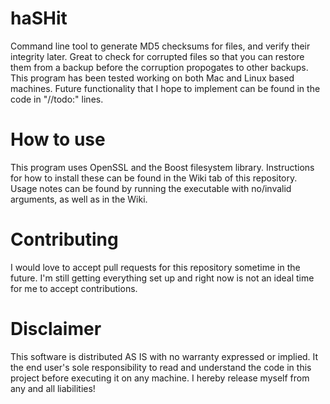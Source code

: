 # haSHit
Command line tool to generate MD5 checksums for files, and verify their integrity later.  Great to check for corrupted files so that you can restore them from a backup before the corruption propogates to other backups.  This program has been tested working on both Mac and Linux based machines. Future functionality that I hope to implement can be found in the code in "//todo:" lines.

# How to use
This program uses OpenSSL and the Boost filesystem library.  Instructions for how to install these can be found in the Wiki tab of this repository.  Usage notes can be found by running the executable with no/invalid arguments, as well as in the Wiki.

# Contributing
I would love to accept pull requests for this repository sometime in the future.  I'm still getting everything set up and right now is not an ideal time for me to accept contributions.

# Disclaimer
This software is distributed AS IS with no warranty expressed or implied.  It the end user's sole responsibility to read and understand the code in this project before executing it on any machine.  I hereby release myself from any and all liabilities!